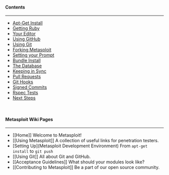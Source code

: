 #### Contents
***
* [Apt-Get Install](#apt-get-install)
* [Getting Ruby](#getting-ruby)
* [Your Editor](#your-editor)
* [Using GitHub](#using-github)
* [Using Git](#using-git)
* [Forking Metasploit](#forking-metasploit)
* [Setting your Prompt](#setting-your-prompt)
* [Bundle Install](#bundle-install)
* [The Database](#configure-your-database)
* [Keeping in Sync](#keeping-in-sync)
* [Pull Requests](#pull-requests)
* [Git Hooks](#git-hooks)
* [Signed Commits](#signed-commits)
* [Rspec Tests](#rspec-tests)
* [Next Steps](#next-steps)

<br>

#### Metasploit Wiki Pages
----
* [[Home]] Welcome to Metasploit!
* [[Using Metasploit]] A collection of useful links for penetration testers.
* [Setting Up](Metasploit Development Environment) From `apt-get install` to `git push`
* [[Using Git]] All about Git and GitHub.
* [[Acceptance Guidelines]] What should your modules look like?
* [[Contributing to Metasploit]] Be a part of our open source community.

